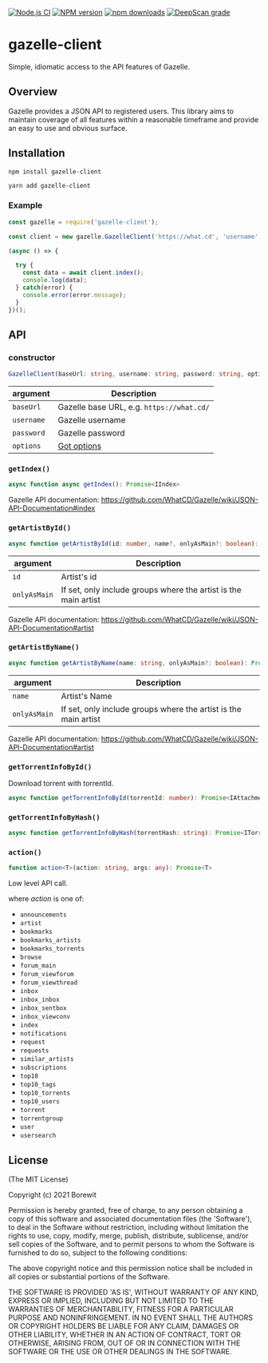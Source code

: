 [![Node.js CI](https://github.com/Borewit/gazelle-client/actions/workflows/nodejs-ci.yml/badge.svg)](https://github.com/Borewit/gazelle-client/actions/workflows/nodejs-ci.yml)
[![NPM version](https://img.shields.io/npm/v/gazelle-client.svg)](https://npmjs.org/package/gazelle-client)
[![npm downloads](http://img.shields.io/npm/dm/gazelle-client.svg)](https://npmcharts.com/compare/gazelle-client?start=600)
[![DeepScan grade](https://deepscan.io/api/teams/5165/projects/16447/branches/352940/badge/grade.svg)](https://deepscan.io/dashboard#view=project&tid=5165&pid=16447&bid=352940)

# gazelle-client

Simple, idiomatic access to the API features of Gazelle.

## Overview

Gazelle provides a JSON API to registered users. This library aims to maintain
coverage of all features within a reasonable timeframe and provide an easy to
use and obvious surface.

## Installation

```shell script
npm install gazelle-client
```

```shell script
yarn add gazelle-client
```

### Example

```js
const gazelle = require('gazelle-client');

const client = new gazelle.GazelleClient('https://what.cd', 'username', 'password');

(async () => {

  try {
    const data = await client.index();
    console.log(data);
  } catch(error) {
    console.error(error.message);
  } 
})();
```

## API

### constructor
```ts
GazelleClient(baseUrl: string, username: string, password: string, options?: IOptions)
```

| argument   | Description                                                |
|------------|------------------------------------------------------------|
| `baseUrl`  | Gazelle base URL, e.g. `https://what.cd/`                  |
| `username` | Gazelle username                                           |
| `password` | Gazelle password                                           |
| `options`  | [Got options](https://github.com/sindresorhus/got#options) |                                  |


### `getIndex()`
```ts
async function async getIndex(): Promise<IIndex>
```

Gazelle API documentation: https://github.com/WhatCD/Gazelle/wiki/JSON-API-Documentation#index

### `getArtistById()`
```ts
async function getArtistById(id: number, name?, onlyAsMain?: boolean): Promise<IArtist>
```

| argument     | Description                                                     |
|--------------|-----------------------------------------------------------------|
| `id`         | Artist's id                                                     |
| `onlyAsMain` | If set, only include groups where the artist is the main artist |                    |

Gazelle API documentation: https://github.com/WhatCD/Gazelle/wiki/JSON-API-Documentation#artist

### `getArtistByName()`
```ts
async function getArtistByName(name: string, onlyAsMain?: boolean): Promise<IArtist>
```

| argument     | Description                                                     |
|--------------|-----------------------------------------------------------------|
| `name`       | Artist's Name                                                   |
| `onlyAsMain` | If set, only include groups where the artist is the main artist |                    |

Gazelle API documentation: https://github.com/WhatCD/Gazelle/wiki/JSON-API-Documentation#artist


### `getTorrentInfoById()`
Download torrent with torrentId.
```ts
async function getTorrentInfoById(torrentId: number): Promise<IAttachment>
```

### `getTorrentInfoByHash()`
```ts
async function getTorrentInfoByHash(torrentHash: string): Promise<ITorrentAndGroupInfo> 
```

### `action()`
```ts
function action<T>(action: string, args: any): Promise<T>
```

Low level API call.

where _action_ is one of:
* `announcements`
* `artist`
* `bookmarks`
* `bookmarks_artists`
* `bookmarks_torrents`
* `browse`
* `forum_main`
* `forum_viewforum`
* `forum_viewthread`
* `inbox`
* `inbox_inbox`
* `inbox_sentbox`
* `inbox_viewconv`
* `index`
* `notifications`
* `request`
* `requests`
* `similar_artists`
* `subscriptions`
* `top10`
* `top10_tags`
* `top10_torrents`
* `top10_users`
* `torrent`
* `torrentgroup`
* `user`
* `usersearch`

## License
(The MIT License)

Copyright (c) 2021 Borewit

Permission is hereby granted, free of charge, to any person obtaining a copy of this software and associated documentation files (the 'Software'), to deal in the Software without restriction, including without limitation the rights to use, copy, modify, merge, publish, distribute, sublicense, and/or sell copies of the Software, and to permit persons to whom the Software is furnished to do so, subject to the following conditions:

The above copyright notice and this permission notice shall be included in all copies or substantial portions of the Software.

THE SOFTWARE IS PROVIDED 'AS IS', WITHOUT WARRANTY OF ANY KIND, EXPRESS OR IMPLIED, INCLUDING BUT NOT LIMITED TO THE WARRANTIES OF MERCHANTABILITY, FITNESS FOR A PARTICULAR PURPOSE AND NONINFRINGEMENT. IN NO EVENT SHALL THE AUTHORS OR COPYRIGHT HOLDERS BE LIABLE FOR ANY CLAIM, DAMAGES OR OTHER LIABILITY, WHETHER IN AN ACTION OF CONTRACT, TORT OR OTHERWISE, ARISING FROM, OUT OF OR IN CONNECTION WITH THE SOFTWARE OR THE USE OR OTHER DEALINGS IN THE SOFTWARE.


